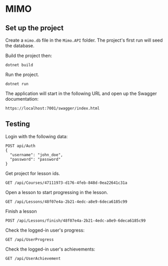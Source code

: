 # MIMO
## Set up the project
Create a `mimo.db` file in the `Mimo.API` folder. The project's first run will seed the database.

Build the project then:
```
dotnet build
```
Run the project.
```
dotnet run
```
The application will start in the following URL and open up the Swagger documentation:
```
https://localhost:7001/swagger/index.html
```

## Testing
Login with the following data:
```
POST api/Auth
{        
  "username": "john_doe",
  "password": "password"
}
```
Get project for lesson ids.
```
GET /api/Courses/47111973-d176-4feb-848d-0ea22641c31a
```
Open a lesson to start progressing in the lesson.
```
GET /api/Lessons/48f07e4a-2b21-4edc-a8e9-6deca6185c99
```
Finish a lesson
```
POST /api/Lessons/finish/48f07e4a-2b21-4edc-a8e9-6deca6185c99
```
Check the logged-in user's progress:
```
GET /api/UserProgress
```
Check the logged-in user's achievements:
```
GET /api/UserAchievement
```